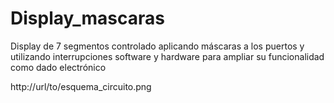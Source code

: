 # Display_mascaras
Display de 7 segmentos controlado aplicando máscaras a los puertos y utilizando interrupciones software y hardware para ampliar su funcionalidad como dado electrónico

http://url/to/esquema_circuito.png
